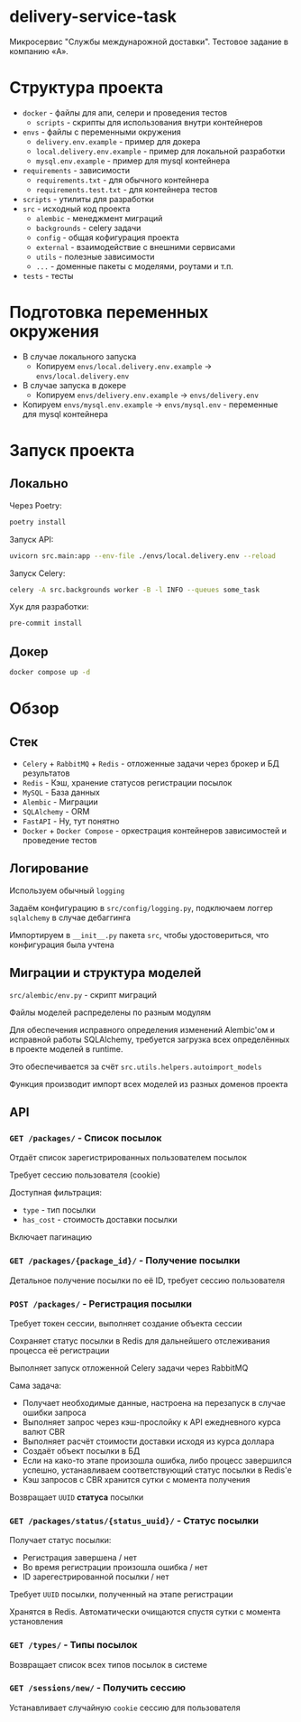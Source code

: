 # delivery-service-task
Микросервис "Службы междунарожной доставки". Тестовое задание в компанию «A».

# Структура проекта
- `docker` - файлы для апи, селери и проведения тестов
  - `scripts` - скрипты для использования внутри контейнеров
- `envs` - файлы с переменными окружения
  - `delivery.env.example` - пример для докера
  - `local.delivery.env.example` - пример для локальной разработки
  - `mysql.env.example` - пример для mysql контейнера
- `requirements` - зависимости
  - `requirements.txt` - для обычного контейнера
  - `requirements.test.txt` - для контейнера тестов
- `scripts` - утилиты для разработки
- `src` - исходный код проекта
  - `alembic` - менеджмент миграций
  - `backgrounds` - celery задачи
  - `config` - общая кофигурация проекта
  - `external` - взаимодействие с внешними сервисами
  - `utils` - полезные зависимости
  - `...` - доменные пакеты с моделями, роутами и т.п.
- `tests` - тесты

# Подготовка переменных окружения
- В случае локального запуска
  - Копируем `envs/local.delivery.env.example` -> `envs/local.delivery.env`
- В случае запуска в докере
  - Копируем `envs/delivery.env.example` -> `envs/delivery.env`
- Копируем `envs/mysql.env.example` -> `envs/mysql.env` - переменные для mysql контейнера

# Запуск проекта
## Локально

Через Poetry:
```bash
poetry install
```

Запуск API:
```bash
uvicorn src.main:app --env-file ./envs/local.delivery.env --reload
```

Запуск Celery:
```bash
celery -A src.backgrounds worker -B -l INFO --queues some_task
```

Хук для разработки:
```bash
pre-commit install
```

## Докер
```bash
docker compose up -d
```

# Обзор

## Стек

- `Celery` + `RabbitMQ` + `Redis` - отложенные задачи 
через брокер и БД результатов
- `Redis` - Кэш, хранение статусов регистрации посылок
- `MySQL` - База данных
- `Alembic` - Миграции
- `SQLAlchemy` - ORM
- `FastAPI` - Ну, тут понятно
- `Docker` + `Docker Compose` - оркестрация
контейнеров зависимостей и проведение тестов

## Логирование
Используем обычный `logging`

Задаём конфигурацию в `src/config/logging.py`,
подключаем логгер `sqlalchemy` в случае дебаггинга

Импортируем в `__init__.py` пакета `src`, чтобы
удостовериться, что конфигурация была учтена

## Миграции и структура моделей
`src/alembic/env.py` - скрипт миграций

Файлы моделей распределены по разным модулям

Для обеспечения исправного определения изменений
Alembic'ом и исправной работы SQLAlchemy, требуется
загрузка всех определённых в проекте моделей в runtime.

Это обеспечивается за счёт
`src.utils.helpers.autoimport_models`

Функция производит импорт всех моделей из разных доменов
проекта


## API

### `GET /packages/` - Список посылок
Отдаёт список зарегистрированных пользователем посылок

Требует сессию пользователя (cookie)

Доступная фильтрация:
- `type` - тип посылки
- `has_cost` - стоимость доставки посылки

Включает пагинацию

### `GET /packages/{package_id}/` - Получение посылки
Детальное получение посылки по её ID,
требует сессию пользователя

### `POST /packages/` - Регистрация посылки
Требует токен сессии, выполняет создание объекта сессии

Сохраняет статус посылки в Redis для
дальнейшего отслеживания процесса её регистрации

Выполняет запуск отложенной Celery задачи через RabbitMQ

Сама задача:
- Получает необходимые данные, настроена
на перезапуск в случае ошибки запроса
- Выполняет запрос через кэш-прослойку к API ежедневного
курса валют CBR
- Выполняет расчёт стоимости доставки исходя из курса
доллара
- Создаёт объект посылки в БД
- Если на како-то этапе произошла ошибка, либо
процесс завершился успешно, устанавливаем соответствующий
статус посылки в Redis'е
- Кэш запросов с CBR хранится сутки с момента получения

Возвращает `UUID` **статуса** посылки

### `GET /packages/status/{status_uuid}/` - Статус посылки
Получает статус посылки:
- Регистрация завершена / нет
- Во время регистрации произошла ошибка / нет
- ID зарегестрированной посылки / нет

Требует `UUID` посылки, полученный на этапе регистрации

Хранятся в Redis. Автоматически очищаются спустя
сутки с момента установления

### `GET /types/` - Типы посылок
Возвращает список всех типов посылок в системе

### `GET /sessions/new/` - Получить сессию
Устанавливает случайную `cookie` сессию
для пользователя

